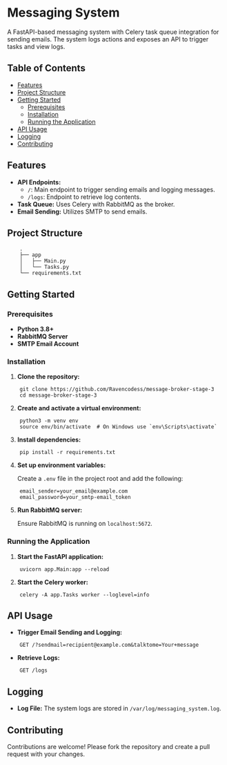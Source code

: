 # Messaging System

A FastAPI-based messaging system with Celery task queue integration for sending emails. The system logs actions and exposes an API to trigger tasks and view logs.

## Table of Contents

- [Features](#features)
- [Project Structure](#project-structure)
- [Getting Started](#getting-started)
  - [Prerequisites](#prerequisites)
  - [Installation](#installation)
  - [Running the Application](#running-the-application)
- [API Usage](#api-usage)
- [Logging](#logging)
- [Contributing](#contributing)

## Features

- **API Endpoints:**
  - `/`: Main endpoint to trigger sending emails and logging messages.
  - `/logs`: Endpoint to retrieve log contents.
- **Task Queue:** Uses Celery with RabbitMQ as the broker.
- **Email Sending:** Utilizes SMTP to send emails.

## Project Structure
```
    .
    ├── app
    │   ├── Main.py
    │   └── Tasks.py
    └── requirements.txt
```

## Getting Started

### Prerequisites

- **Python 3.8+**
- **RabbitMQ Server**
- **SMTP Email Account**

### Installation

1. **Clone the repository:**
```
    git clone https://github.com/Ravencodess/message-broker-stage-3
    cd message-broker-stage-3
```
2. **Create and activate a virtual environment:**
```
    python3 -m venv env
    source env/bin/activate  # On Windows use `env\Scripts\activate`
```
3. **Install dependencies:**
```
    pip install -r requirements.txt
```
4. **Set up environment variables:**

    Create a `.env` file in the project root and add the following:
```
    email_sender=your_email@example.com
    email_password=your_smtp-email_token
```
5. **Run RabbitMQ server:**

    Ensure RabbitMQ is running on `localhost:5672`.

### Running the Application

1. **Start the FastAPI application:**
```
    uvicorn app.Main:app --reload
```
2. **Start the Celery worker:**
```
    celery -A app.Tasks worker --loglevel=info
```
## API Usage

- **Trigger Email Sending and Logging:**
```
    GET /?sendmail=recipient@example.com&talktome=Your+message
```
- **Retrieve Logs:**
```
    GET /logs
```
## Logging

- **Log File:** The system logs are stored in `/var/log/messaging_system.log`.

## Contributing

Contributions are welcome! Please fork the repository and create a pull request with your changes.